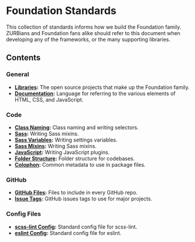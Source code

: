 # Foundation Standards

This collection of standards informs how we build the Foundation family. ZURBians and Foundation fans alike should refer to this document when developing any of the frameworks, or the many supporting libraries.

## Contents

### General

- **[Libraries](libraries.md):** The open source projects that make up the Foundation family.
- **[Documentation](documentation.md):** Language for referring to the various elements of HTML, CSS, and JavaScript.

### Code

- **[Class Naming](class-naming.md):** Class naming and writing selectors.
- **[Sass](sass.md):** Writing Sass mixins.
- **[Sass Variables](variables.md):** Writing settings variables.
- **[Sass Mixins](mixins.md):** Writing Sass mixins.
- **[JavaScript](javascript.md):** Writing JavaScript plugins.
- **[Folder Structure](folders.md):** Folder structure for codebases.
- **[Colophon](colophon.md):** Common metadata to use in package files.

### GitHub

- **[GitHub Files](github.md):** Files to include in every GitHub repo.
- **[Issue Tags](tags.md):** GitHub issues tags to use for major projects.

### Config Files

- **[scss-lint Config](.scss-lint.yml):** Standard config file for scss-lint.
- **[eslint Config](.eslintrc):** Standard config file for eslint.
